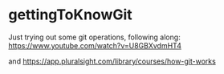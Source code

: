 # gettingToKnowGit

Just trying out some git operations, following along:
https://www.youtube.com/watch?v=U8GBXvdmHT4

and https://app.pluralsight.com/library/courses/how-git-works

